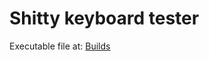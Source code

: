 # Shitty keyboard tester
 
Executable file at: <a href="https://github.com/tadaHrd/Shitty-keyboard-tester/tree/Builds">Builds</a>
